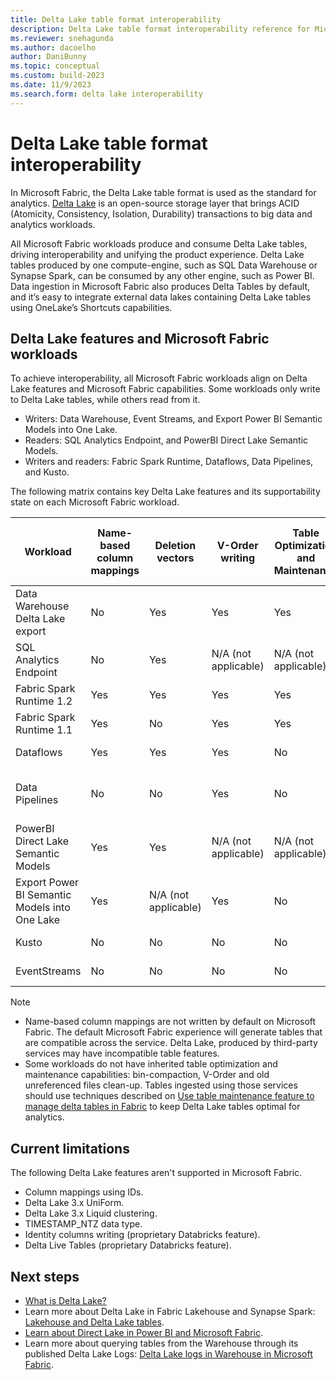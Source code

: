 ```yaml
---
title: Delta Lake table format interoperability
description: Delta Lake table format interoperability reference for Microsoft Fabric 
ms.reviewer: snehagunda
ms.author: dacoelho
author: DaniBunny
ms.topic: conceptual
ms.custom: build-2023
ms.date: 11/9/2023
ms.search.form: delta lake interoperability
---
```


# Delta Lake table format interoperability

In Microsoft Fabric, the Delta Lake table format is used as the standard for analytics. [Delta Lake](https://docs.delta.io/latest/delta-intro.html) is an open-source storage layer that brings ACID (Atomicity, Consistency, Isolation, Durability) transactions to big data and analytics workloads. 

All Microsoft Fabric workloads produce and consume Delta Lake tables, driving interoperability and unifying the product experience. Delta Lake tables produced by one compute-engine, such as SQL Data Warehouse or Synapse Spark, can be consumed by any other engine, such as Power BI. Data ingestion in Microsoft Fabric also produces Delta Tables by default, and it’s easy to integrate external data lakes containing Delta Lake tables using OneLake’s Shortcuts capabilities.

## Delta Lake features and Microsoft Fabric workloads

To achieve interoperability, all Microsoft Fabric workloads align on Delta Lake features and Microsoft Fabric capabilities. Some workloads only write to Delta Lake tables, while others read from it.

* Writers: Data Warehouse, Event Streams, and Export Power BI Semantic Models into One Lake.
* Readers: SQL Analytics Endpoint, and PowerBI Direct Lake Semantic Models.
* Writers and readers: Fabric Spark Runtime, Dataflows, Data Pipelines, and Kusto.

The following matrix contains key Delta Lake features and its supportability state on each Microsoft Fabric workload.

|Workload|Name-based column mappings|Deletion vectors|V-Order writing|Table Optimization and Maintenance|Write Partitions|Read Partitions|Delta reader/writer version and default table features|
|---------|---------|---------|---------|---------|---------|---------|---------|
|Data Warehouse Delta Lake export|No|Yes|Yes|Yes|No|Yes|Reader: 3 Writer: 7 Deletion Vectors|
SQL Analytics Endpoint|No|Yes|N/A (not applicable)|N/A (not applicable)|N/A (not applicable)|Yes|N/A (not applicable)|
Fabric Spark Runtime 1.2|Yes|Yes|Yes|Yes|Yes|Yes|Reader: 1 Writer: 2 |
Fabric Spark Runtime 1.1|Yes|No|Yes|Yes|Yes|Yes|Reader: 1 Writer: 2 |
Dataflows|Yes|Yes|Yes|No|Yes|Yes|Reader: 1 Writer: 2 |
Data Pipelines|No|No|Yes|No|Yes,|Yes|Reader: 1 Writer: 2 Overwrite only|
PowerBI Direct Lake Semantic Models|Yes|Yes|N/A (not applicable)|N/A (not applicable)|N/A (not applicable)|Yes|N/A (not applicable)|
Export Power BI Semantic Models into One Lake|Yes|N/A (not applicable)|Yes|No|Yes|N/A (not applicable)|Reader: 2 Writer: 5|
Kusto|No|No|No|No|Yes|Yes|Reader: 1 Writer: 1|
EventStreams|No|No|No|No|Yes|N/A (not applicable)|Reader: 1 Writer: 2|

> [!NOTE]
>
> * Name-based column mappings are not written by default on Microsoft Fabric. The default Microsoft Fabric experience will generate tables that are compatible across the service. Delta Lake, produced by third-party services may have incompatible table features.
> * Some workloads do not have inherited table optimization and maintenance capabilities: bin-compaction, V-Order and old unreferenced files clean-up. Tables ingested using those services should use techniques described on [Use table maintenance feature to manage delta tables in Fabric](../data-engineering/lakehouse-table-maintenance.md) to keep Delta Lake tables optimal for analytics. 

## Current limitations

The following Delta Lake features aren't supported in Microsoft Fabric.

* Column mappings using IDs.
* Delta Lake 3.x UniForm.
* Delta Lake 3.x Liquid clustering.
* TIMESTAMP_NTZ data type.
* Identity columns writing (proprietary Databricks feature).
* Delta Live Tables (proprietary Databricks feature).

## Next steps

* [What is Delta Lake?](/azure/synapse-analytics/spark/apache-spark-what-is-delta-lake)
* Learn more about Delta Lake in Fabric Lakehouse and Synapse Spark: [Lakehouse and Delta Lake tables](../data-engineering/lakehouse-and-delta-tables.md).
* [Learn about Direct Lake in Power BI and Microsoft Fabric](/power-bi/enterprise/directlake-overview).
* Learn more about querying tables from the Warehouse through its published Delta Lake Logs: [Delta Lake logs in Warehouse in Microsoft Fabric](../data-warehouse/query-delta-lake-logs.md).
